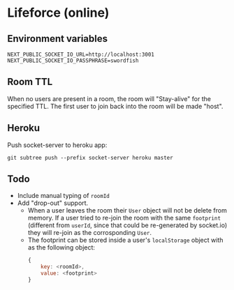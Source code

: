 # Lifeforce (online)

## Environment variables

```
NEXT_PUBLIC_SOCKET_IO_URL=http://localhost:3001
NEXT_PUBLIC_SOCKET_IO_PASSPHRASE=swordfish
```

## Room TTL

When no users are present in a room, the room will "Stay-alive" for the specified TTL. The first user to join back into the room will be made "host".

## Heroku

Push socket-server to heroku app:
```
git subtree push --prefix socket-server heroku master
```

## Todo

- Include manual typing of `roomId`
- Add "drop-out" support.
    - When a user leaves the room their `User` object will not be delete from memory. If a user tried to re-join the room with the same `footprint` (different from `userId`, since that could be re-generated by socket.io) they will re-join as the corrosponding `User`.
    - The footprint can be stored inside a user's `localStorage` object with as the following object:
        ```js
        {
            key: <roomId>,
            value: <footprint>
        }
        ```